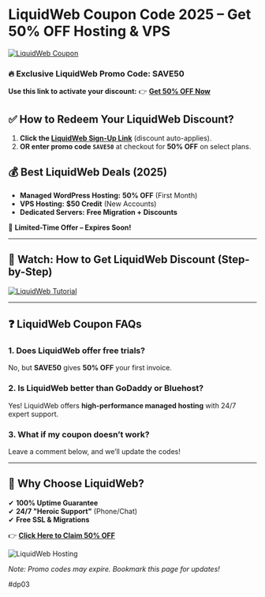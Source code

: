 # **LiquidWeb Coupon Code 2025 – Get 50% OFF Hosting & VPS**  

[![LiquidWeb Coupon](https://phoenix.wordcamp.org/2019/files/2018/12/liquidweb.png)](https://snipitx.com/liquidweb-jy)  

### **🔥 Exclusive LiquidWeb Promo Code: SAVE50**  
**Use this link to activate your discount:** 👉 **[Get 50% OFF Now](https://snipitx.com/liquidweb-jy)**  

## **✅ How to Redeem Your LiquidWeb Discount?**  
1. **Click the [LiquidWeb Sign-Up Link](https://snipitx.com/liquidweb-jy)** (discount auto-applies).  
2. **OR enter promo code `SAVE50`** at checkout for **50% OFF** on select plans.  

## **💰 Best LiquidWeb Deals (2025)**  
- **Managed WordPress Hosting:** **50% OFF** (First Month)  
- **VPS Hosting:** **$50 Credit** (New Accounts)  
- **Dedicated Servers:** **Free Migration + Discounts**  

📌 **Limited-Time Offer – Expires Soon!**  

---

## **🎥 Watch: How to Get LiquidWeb Discount (Step-by-Step)**  
[![LiquidWeb Tutorial](https://img.youtube.com/vi/example/0.jpg)](https://youtu.be/dZQUhmFtkoY?si=mGjZmGzLCDWVDng9)  

---

## **❓ LiquidWeb Coupon FAQs**  

### **1. Does LiquidWeb offer free trials?**  
No, but **SAVE50** gives **50% OFF** your first invoice.  

### **2. Is LiquidWeb better than GoDaddy or Bluehost?**  
Yes! LiquidWeb offers **high-performance managed hosting** with 24/7 expert support.  

### **3. What if my coupon doesn’t work?**  
Leave a comment below, and we’ll update the codes!  

---

## **🚀 Why Choose LiquidWeb?**  
✔ **100% Uptime Guarantee**  
✔ **24/7 "Heroic Support"** (Phone/Chat)  
✔ **Free SSL & Migrations**  

👉 **[Click Here to Claim 50% OFF](https://snipitx.com/liquidweb-jy)**  

![LiquidWeb Hosting](https://encrypted-tbn0.gstatic.com/images?q=tbn:ANd9GcSkY87AH1OZUusAXJ2lLh_NRnZ-ci1rASCZmg&s)  

*Note: Promo codes may expire. Bookmark this page for updates!*  

#dp03